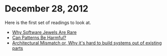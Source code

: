 # December 28, 2012

Here is the first set of readings to look at.

  * [Why Software Jewels Are Rare](https://github.com/GeekdomSA/bookclub/raw/master/2012/12/28/parnas-jewels.pdf)
  * [Can Patterns Be Harmful?](https://github.com/GeekdomSA/bookclub/raw/master/2012/12/28/can-patterns-be-harmful.pdf)
  * [Architectural Mismatch or, Why it's hard to build systems out of existing parts](https://github.com/GeekdomSA/bookclub/raw/master/2012/12/28/architectural-mismatch-or-why-its-hard-to-build.pdf)
